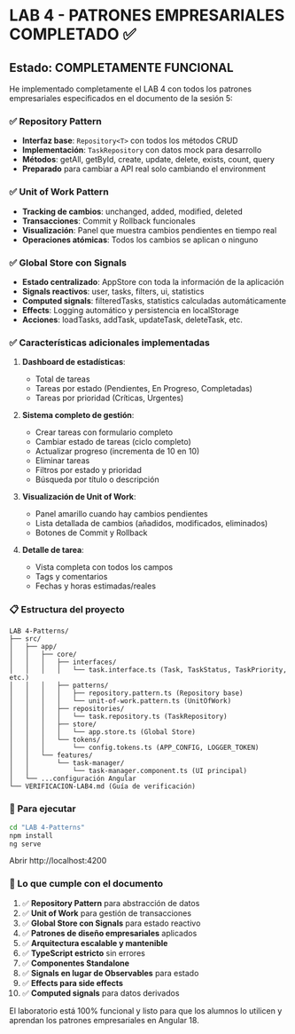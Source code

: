 # LAB 4 - PATRONES EMPRESARIALES COMPLETADO ✅

## Estado: COMPLETAMENTE FUNCIONAL

He implementado completamente el LAB 4 con todos los patrones empresariales especificados en el documento de la sesión 5:

### ✅ Repository Pattern
- **Interfaz base**: `Repository<T>` con todos los métodos CRUD
- **Implementación**: `TaskRepository` con datos mock para desarrollo
- **Métodos**: getAll, getById, create, update, delete, exists, count, query
- **Preparado** para cambiar a API real solo cambiando el environment

### ✅ Unit of Work Pattern
- **Tracking de cambios**: unchanged, added, modified, deleted
- **Transacciones**: Commit y Rollback funcionales
- **Visualización**: Panel que muestra cambios pendientes en tiempo real
- **Operaciones atómicas**: Todos los cambios se aplican o ninguno

### ✅ Global Store con Signals
- **Estado centralizado**: AppStore con toda la información de la aplicación
- **Signals reactivos**: user, tasks, filters, ui, statistics
- **Computed signals**: filteredTasks, statistics calculadas automáticamente
- **Effects**: Logging automático y persistencia en localStorage
- **Acciones**: loadTasks, addTask, updateTask, deleteTask, etc.

### ✅ Características adicionales implementadas

1. **Dashboard de estadísticas**:
   - Total de tareas
   - Tareas por estado (Pendientes, En Progreso, Completadas)
   - Tareas por prioridad (Críticas, Urgentes)

2. **Sistema completo de gestión**:
   - Crear tareas con formulario completo
   - Cambiar estado de tareas (ciclo completo)
   - Actualizar progreso (incrementa de 10 en 10)
   - Eliminar tareas
   - Filtros por estado y prioridad
   - Búsqueda por título o descripción

3. **Visualización de Unit of Work**:
   - Panel amarillo cuando hay cambios pendientes
   - Lista detallada de cambios (añadidos, modificados, eliminados)
   - Botones de Commit y Rollback

4. **Detalle de tarea**:
   - Vista completa con todos los campos
   - Tags y comentarios
   - Fechas y horas estimadas/reales

### 📋 Estructura del proyecto

```
LAB 4-Patterns/
├── src/
│   ├── app/
│   │   ├── core/
│   │   │   ├── interfaces/
│   │   │   │   └── task.interface.ts (Task, TaskStatus, TaskPriority, etc.)
│   │   │   ├── patterns/
│   │   │   │   ├── repository.pattern.ts (Repository base)
│   │   │   │   └── unit-of-work.pattern.ts (UnitOfWork)
│   │   │   ├── repositories/
│   │   │   │   └── task.repository.ts (TaskRepository)
│   │   │   ├── store/
│   │   │   │   └── app.store.ts (Global Store)
│   │   │   └── tokens/
│   │   │       └── config.tokens.ts (APP_CONFIG, LOGGER_TOKEN)
│   │   └── features/
│   │       └── task-manager/
│   │           └── task-manager.component.ts (UI principal)
│   └── ...configuración Angular
└── VERIFICACION-LAB4.md (Guía de verificación)
```

### 🚀 Para ejecutar

```bash
cd "LAB 4-Patterns"
npm install
ng serve
```

Abrir http://localhost:4200

### 🎯 Lo que cumple con el documento

1. ✅ **Repository Pattern** para abstracción de datos
2. ✅ **Unit of Work** para gestión de transacciones
3. ✅ **Global Store con Signals** para estado reactivo
4. ✅ **Patrones de diseño empresariales** aplicados
5. ✅ **Arquitectura escalable y mantenible**
6. ✅ **TypeScript estricto** sin errores
7. ✅ **Componentes Standalone**
8. ✅ **Signals en lugar de Observables** para estado
9. ✅ **Effects para side effects**
10. ✅ **Computed signals** para datos derivados

El laboratorio está 100% funcional y listo para que los alumnos lo utilicen y aprendan los patrones empresariales en Angular 18.
